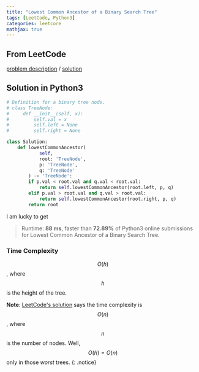 ```yaml
---
title: "Lowest Common Ancestor of a Binary Search Tree"
tags: [LeetCode, Python3]
categories: leetcore
mathjax: true
---
```


## From LeetCode
[problem description](https://leetcode.com/problems/lowest-common-ancestor-of-a-binary-search-tree/)
/
[solution][solution_link]

## Solution in Python3
```python
# Definition for a binary tree node.
# class TreeNode:
#     def __init__(self, x):
#         self.val = x
#         self.left = None
#         self.right = None

class Solution:
    def lowestCommonAncestor(
            self, 
            root: 'TreeNode', 
            p: 'TreeNode', 
            q: 'TreeNode'
        ) -> 'TreeNode':
        if p.val < root.val and q.val < root.val:
            return self.lowestCommonAncestor(root.left, p, q)
        elif p.val > root.val and q.val > root.val:
            return self.lowestCommonAncestor(root.right, p, q)
        return root       
```
I am lucky to get
> Runtime: **88 ms**, faster than **72.89%** of Python3 online submissions for Lowest Common Ancestor of a Binary Search Tree.

### Time Complexity
$$O(h)$$, where $$h$$ is the height of the tree.

**Note**: [LeetCode's solution][solution_link] says the time complexity is $$O(n)$$, where $$n$$ is the number of nodes. Well, $$O(h) = O(n)$$ only in those *worst* trees. 
{: .notice}

[solution_link]: https://leetcode.com/problems/lowest-common-ancestor-of-a-binary-search-tree/solution/